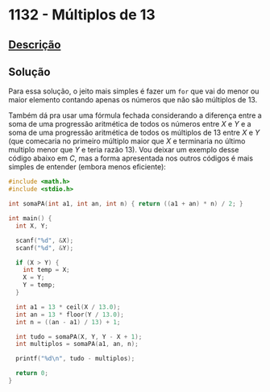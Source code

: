 # 1132 - Múltiplos de 13

## [Descrição](https://www.beecrowd.com.br/judge/pt/problems/view/1132)

## Solução

Para essa solução, o jeito mais simples é fazer um `for` que vai do menor ou maior elemento contando apenas os números que não são múltiplos de 13.

Também dá pra usar uma fórmula fechada considerando a diferença entre a soma de uma progressão aritmética de todos os números entre $X$ e $Y$ e a soma de uma progressão aritmética de todos os múltiplos de $13$ entre $X$ e $Y$ (que comecaria no primeiro múltiplo maior que $X$ e terminaria no último multiplo menor que $Y$ e teria razão $13$). Vou deixar um exemplo desse código abaixo em $C$, mas a forma apresentada nos outros códigos é mais simples de entender (embora menos eficiente):

```c
#include <math.h>
#include <stdio.h>

int somaPA(int a1, int an, int n) { return ((a1 + an) * n) / 2; }

int main() {
  int X, Y;

  scanf("%d", &X);
  scanf("%d", &Y);

  if (X > Y) {
    int temp = X;
    X = Y;
    Y = temp;
  }

  int a1 = 13 * ceil(X / 13.0);
  int an = 13 * floor(Y / 13.0);
  int n = ((an - a1) / 13) + 1;

  int tudo = somaPA(X, Y, Y - X + 1);
  int multiplos = somaPA(a1, an, n);

  printf("%d\n", tudo - multiplos);

  return 0;
}
```